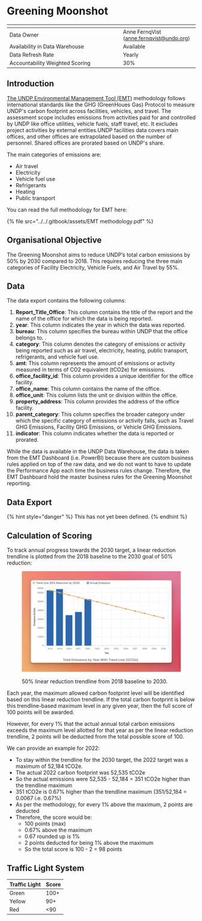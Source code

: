 # Greening Moonshot

<table data-header-hidden><thead><tr><th width="289"></th><th></th></tr></thead><tbody><tr><td>Data Owner</td><td>Anne FernqVist (<a href="mailto:anne.fernqvist@undp.org">anne.fernqvist@undp.org</a>)</td></tr><tr><td>Availability in Data Warehouse</td><td>Available</td></tr><tr><td>Data Refresh Rate</td><td>Yearly</td></tr><tr><td>Accountability Weighted Scoring</td><td>30%</td></tr></tbody></table>

## Introduction

[The UNDP Environmental Management Tool (EMT)](https://app.powerbi.com/groups/me/reports/a7ff2749-e24a-4bb8-bb7a-e0147fd7f8df/ReportSection?ctid=b3e5db5e-2944-4837-99f5-7488ace54319\&experience=power-bi) methodology follows international standards like the GHG (GreenHoues Gas) Protocol to measure UNDP's carbon footprint across facilities, vehicles, and travel. The assessment scope includes emissions from activities paid for and controlled by UNDP like office utilities, vehicle fuels, staff travel, etc. It excludes project activities by external entities.UNDP facilities data covers main offices, and other offices are extrapolated based on the number of personnel. Shared offices are prorated based on UNDP's share.

The main categories of emissions are:

* Air travel
* Electricity
* Vehicle fuel use
* Refrigerants
* Heating
* Public transport

You can read the full methodology for EMT here:

{% file src="../../.gitbook/assets/EMT methodology.pdf" %}

## Organisational Objective

The Greening Moonshot aims to reduce UNDP’s total carbon emissions by 50% by 2030 compared to 2018. This requires reducing the three main categories of Facility Electricity, Vehicle Fuels, and Air Travel by 55%.

## Data

The data export contains the following columns:

1. **Report\_Title\_Office**: This column contains the title of the report and the name of the office for which the data is being reported.
2. **year**: This column indicates the year in which the data was reported.
3. **bureau**: This column specifies the bureau within UNDP that the office belongs to. .
4. **category**: This column denotes the category of emissions or activity being reported such as air travel, electricity, heating, public transport, refrigerants, and vehicle fuel use.
5. **amt**: This column represents the amount of emissions or activity measured in terms of CO2 equivalent (tCO2e) for emissions.
6. **office\_facility\_id**: This column provides a unique identifier for the office facility.
7. **office\_name**: This column contains the name of the office.
8. **office\_unit**: This column lists the unit or division within the office.
9. **property\_address**: This column provides the address of the office facility.
10. **parent\_category**: This column specifies the broader category under which the specific category of emissions or activity falls, such as Travel GHG Emissions, Facility GHG Emissions, or Vehicle GHG Emissions.
11. **indicator**: This column indicates whether the data is reported or prorated.

While the data is available in the UNDP Data Warehouse, the data is taken from the EMT Dashboard (i.e. PowerBI) because there are custom business rules applied on top of the raw data, and we do not want to have to update the Performance App each time the business rules change. Therefore, the EMT Dashboard hold the master business rules for the Greening Moonshot reporting.

## Data Export

{% hint style="danger" %}
This has not yet been defined.
{% endhint %}

## Calculation of Scoring

To track annual progress towards the 2030 target, a linear reduction trendline is plotted from the 2018 baseline to the 2030 goal of 50% reduction:

<figure><img src="../../.gitbook/assets/UNDP Greening Moonshot Trendline.png" alt=""><figcaption><p>50% linear reduction trendline from 2018 baseline to 2030. </p></figcaption></figure>

Each year, the maximum allowed carbon footprint level will be identified based on this linear reduction trendline. If the total carbon footprint is below this trendline-based maximum level in any given year, then the full score of 100 points will be awarded.

However, for every 1% that the actual annual total carbon emissions exceeds the maximum level allotted for that year as per the linear reduction trendline, 2 points will be deducted from the total possible score of 100.

We can provide an example for 2022:

* To stay within the trendline for the 2030 target, the 2022 target was a maximum of 52,184 tCO2e.
* The actual 2022 carbon footprint was 52,535 tCO2e
* So the actual emissions were 52,535 - 52,184 = 351 tCO2e higher than the trendline maximum
* 351 tCO2e is 0.67% higher than the trendline maximum (351/52,184 = 0.0067 i.e. 0.67%)
* As per the methodology, for every 1% above the maximum, 2 points are deducted
* Therefore, the score would be:
  * 100 points (max)
  * 0.67% above the maximum
  * 0.67 rounded up is 1%
  * 2 points deducted for being 1% above the maximum
  * So the total score is 100 - 2 = 98 points



## Traffic Light System

| Traffic Light | Score |
| ------------- | ----- |
| Green         | 100+  |
| Yellow        | 90+   |
| Red           | <90   |



